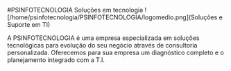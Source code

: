 #PSINFOTECNOLOGIA Soluções em tecnologia
![/home/psinfotecnologia/PSINFOTECNOLOGIA/logomedio.png](Soluções e Suporte em TI)

A PSINFOTECNOLOGIA é uma empresa especializada em soluções tecnológicas para evolução do seu negócio através de consultoria personalizada. Oferecemos para sua empresa um diagnóstico completo e o planejamento integrado com a T.I.
